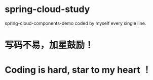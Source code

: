 # spring-cloud-study
spring-cloud-components-demo coded by myself every single line.
# 写码不易，加星鼓励！
# Coding is hard, star to my heart ！
